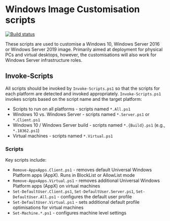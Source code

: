 # Windows Image Customisation scripts

[![Build status](https://ci.appveyor.com/api/projects/status/hf5m780p8w431bc0/branch/main?svg=true)](https://ci.appveyor.com/project/aaronparker/image-customise/branch/main)

These scripts are used to customise a Windows 10, Windows Server 2016 or Windows Server 2019 image. Primarily aimed at deployment for physical PCs and virtual desktops, however, the customisations will also work for Windows Server infrastructure roles.

## Invoke-Scripts

All scripts should be invoked by `Invoke-Scripts.ps1` so that the scripts for each platform are detected and invoked appropriately. `Invoke-Scripts.ps1` invokes scripts based on the script name and the target platform:

* Scripts to run on all platforms - scripts named `*.All.ps1`
* Windows 10 vs. Windows Server - scripts named `*.Server.ps1` or `*.Client.ps1`
* Windows 10 / Windows Server build - scripts named `*.{Build}.ps1` (e.g., `*.18362.ps1`)
* Virtual machines - scripts named `*.Virtual.ps1`

### Scripts

Key scripts include:

* `Remove-AppxApps.Client.ps1` - removes default Universal Windows Platform apps (AppX). Runs in BlockList or AllowList mode
* `Remove-AppxApps.Virtual.ps1` - removes additional Universal Windows Platform apps (AppX) on virtual machines
* `Set-DefaultUser.Client.ps1`, `Set-DefaultUser.Server.ps1`, `Set-DefaultUser.All.ps1` - configures the default user profile
* `Set-DefaultUser.Virtual.ps1` - sets additional default profile optimisations for virtual machines
* `Set-Machine.*.ps1` - configures machine level settings
